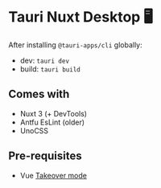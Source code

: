 # Tauri Nuxt Desktop 🖥️

After installing `@tauri-apps/cli` globally:

- dev: `tauri dev`
- build: `tauri build`

## Comes with

- Nuxt 3 (+ DevTools)
- Antfu EsLint (older)
- UnoCSS

## Pre-requisites

- Vue [Takeover mode](https://vuejs.org/guide/typescript/overview.html#volar-takeover-mode)
